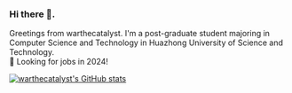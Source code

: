 ### Hi there 👋. 
Greetings from warthecatalyst. I'm a post-graduate student majoring in Computer Science and Technology in Huazhong University of Science and Technology.\
🔭 Looking for jobs in 2024!

[![warthecatalyst's GitHub stats](https://github-readme-stats.vercel.app/api?username=warthecatalyst)](https://github.com/warthecatalyst/github-readme-stats)

<!--
**warthecatalyst/warthecatalyst** is a ✨ _special_ ✨ repository because its `README.md` (this file) appears on your GitHub profile.

Here are some ideas to get you started:

- 🔭 I’m currently working on ...
- 🌱 I’m currently learning ...
- 👯 I’m looking to collaborate on ...
- 🤔 I’m looking for help with ...
- 💬 Ask me about ...
- 📫 How to reach me: ...
- 😄 Pronouns: ...
- ⚡ Fun fact: ...
-->
